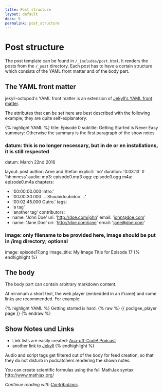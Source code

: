 ```yaml
---
title: Post structure
layout: default
docs: 9
permalink: post_structure
---
```


# Post structure

The post template can be found in `/_includes/post.html`. It renders the posts from the `/_post` directory.
Each post has to have a certain structure which consists of the YAML front matter and of the body part.

## The YAML front matter

jekyll-octopod's YAML front matter is an extension of [Jekyll's YAML front matter](https://github.com/mojombo/jekyll/wiki/YAML-Front-Matter).

The attributes that can be set here are best described with the following example; they are quite self-explanatory:

{% highlight YAML %}
title: Episode 0
subtitle: Getting Started Is Never Easy
summary: Otherwise the summary is the first paragraph of the show notes

### datum: this is no longer necessary, but in de or en installations, it is still respected
datum: March 22nd 2016

layout: post
author: Arne and Stefan
explicit: 'no'
duration: '0:03:13' # 'hh:mm:ss'
audio:
  mp3: episode0.mp3
  ogg: episode0.ogg
  m4a: episode0.m4a
chapters:
  - '00:00:00.000 Intro.'
  - '00:00:30.000 ... Shoubidoubidoo ...'
  - '00:02:45.000 Outro.'
tags:
  - 'a tag'
  - 'another tag'
contributors:
  - name: 'John Doe'
    uri: 'http://doe.com/john'
    email: 'john@doe.com'
  - name: 'Jane Doe'
    uri: 'http://doe.com/jane'
    email: 'jane@doe.com'

### image: only filename to be provided here, image should be put in /img directory; optional
image: episode17.png
image_title: My Image Title for Episode 17
{% endhighlight %}

## The body

The body part can contain arbitrary markdown content.

At minimum a short text, the web player (embedded in an iframe) and some links are recommended. For example:

{% highlight YAML %}
Getting started is hard.
{% raw %}
{{ podigee_player page }}
{% endraw %}
## Show Notes und Links

  * Link lists are easily created: [Aua-uff-Code! Podcast](https://aua-uff-co.de)
  * another link to [Jekyll](https://jekyllrb.com/)
{% endhighlight %}

Audio and script tags get filtered out of the body for feed creation, so that they do not disturb in podcatchers rendering the shown notes.

You can create scientific formulas using the full MathJax syntax http://www.mathjax.org/

_Continue reading with [Contributions](/contributions)._
